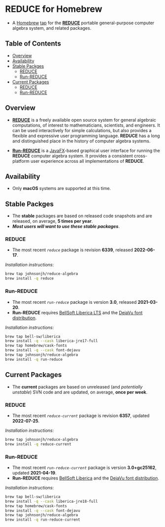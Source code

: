 <!-- vim: set ft=markdown ts=4 sw=4 tw=0 expandtab colorcolumn=80 :         -->
<!-- SPDX-License-Identifier: BSD-2-Clause                                  -->
<!--                                                                        -->
<!-- Copyright (c) 2022 Jeffrey H. Johnson <trnsz@pobox.com>                -->
<!--                                                                        -->
<!-- Redistribution and use in source and binary forms, with or without     -->
<!-- modification, are permitted provided that the following conditions are -->
<!-- met:                                                                   -->
<!--                                                                        -->
<!--   1. Redistributions of source code must retain the relevant copyright -->
<!--      notice, this list of conditions and the following disclaimer.     -->
<!--                                                                        -->
<!--   2. Redistributions in binary form must reproduce the relevant        -->
<!--      copyright notice, this list of conditions and the following       -->
<!--      disclaimer in the documentation and/or other materials provided   -->
<!--      with the distribution.                                            -->
<!--                                                                        -->
<!-- THIS SOFTWARE IS PROVIDED BY THE COPYRIGHT HOLDERS AND CONTRIBUTORS    -->
<!-- "AS IS" AND ANY EXPRESS OR IMPLIED WARRANTIES, INCLUDING, BUT NOT      -->
<!-- LIMITED TO, THE IMPLIED WARRANTIES OF MERCHANTABILITY AND FITNESS FOR  -->
<!-- A PARTICULAR PURPOSE ARE DISCLAIMED. IN NO EVENT SHALL THE COPYRIGHT   -->
<!-- OWNERS OR CONTRIBUTORS BE LIABLE FOR ANY DIRECT, INDIRECT, INCIDENTAL, -->
<!-- SPECIAL, EXEMPLARY, OR CONSEQUENTIAL DAMAGES (INCLUDING, BUT NOT       -->
<!-- LIMITED TO, PROCUREMENT OF SUBSTITUTE GOODS OR SERVICES; LOSS OF USE,  -->
<!-- DATA, OR PROFITS; OR BUSINESS INTERRUPTION) HOWEVER CAUSED AND ON ANY  -->
<!-- THEORY OF LIABILITY, WHETHER IN CONTRACT, STRICT LIABILITY, OR TORT    -->
<!-- (INCLUDING NEGLIGENCE OR OTHERWISE) ARISING IN ANY WAY OUT OF THE USE  -->
<!-- OF THIS SOFTWARE, EVEN IF ADVISED OF THE POSSIBILITY OF SUCH DAMAGE.   -->
<!--                                                                        -->
# REDUCE for Homebrew

* A [Homebrew](https://brew.sh/) [tap](https://docs.brew.sh/Taps) for
  the [**REDUCE**](https://reduce-algebra.sourceforge.io/) portable
  general-purpose computer algebra system, and related packages.

## Table of Contents

<!-- toc -->

- [Overview](#overview)
- [Availability](#availability)
- [Stable Packges](#stable-packges)
  * [REDUCE](#reduce)
  * [Run-REDUCE](#run-reduce)
- [Current Packages](#current-packages)
  * [REDUCE](#reduce-1)
  * [Run-REDUCE](#run-reduce-1)

<!-- tocstop -->

## Overview

* [**REDUCE**](https://reduce-algebra.sourceforge.io/) is a freely available
  open source system for general algebraic computations, of interest to
  mathematicians, scientists, and engineers. It can be used interactively for
  simple calculations, but also provides a flexible and expressive user
  programming language. **REDUCE** has a long and distinguished place in the
  history of computer algebra systems.

* [**Run-REDUCE**](https://fjwright.github.io/Run-REDUCE/) is a
  [JavaFX](https://openjfx.io/)-based graphical user interface for running the
  **REDUCE** computer algebra system. It provides a consistent cross-platform
  user experience across all implementations of **REDUCE**.

## Availability

* Only **macOS** systems are supported at this time.

## Stable Packges

* The **stable** packages are based on released code snapshots and are
  released, on average, **5 times per year**.
* ***Most users will want to use these stable packages***.

### REDUCE

* The most recent *`reduce`* package is revision **6339**, released
  **2022-06-17**.

*Installation instructions*:
```sh
brew tap johnsonjh/reduce-algebra
brew install -q reduce
```

### Run-REDUCE

* The most recent *`run-reduce`* package is version **3.0**, released
  **2021-03-20**.
* **Run-REDUCE** requires
  [BellSoft Liberica LTS](https://bell-sw.com/pages/libericajdk/) and the
  [DejaVu font distribution](https://dejavu-fonts.github.io/).

*Installation instructions*:
```sh
brew tap bell-sw/liberica
brew install -q --cask liberica-jre17-full
brew tap homebrew/cask-fonts
brew install -q --cask font-dejavu
brew tap johnsonjh/reduce-algebra
brew install -q run-reduce
```

## Current Packages

* The **current** packages are based on unreleased (and *potentially*
  *unstable*) SVN code and are updated, on average, **once per week**.

### REDUCE

* The most recent *`reduce-current`* package is revision **6357**, updated
  **2022-07-25**.

*Installation instructions*:
```sh
brew tap johnsonjh/reduce-algebra
brew install -q reduce-current
```

### Run-REDUCE

* The most recent *`run-reduce-current`* package is version **3.0+gc25162**,
  updated **2021-04-19**.
* **Run-REDUCE** requires
  [BellSoft Liberica](https://bell-sw.com/pages/libericajdk/) and the
  [DejaVu font distribution](https://dejavu-fonts.github.io/).

*Installation instructions*:
```sh
brew tap bell-sw/liberica
brew install -q --cask liberica-jre18-full
brew tap homebrew/cask-fonts
brew install -q --cask font-dejavu
brew tap johnsonjh/reduce-algebra
brew install -q run-reduce-current
```
